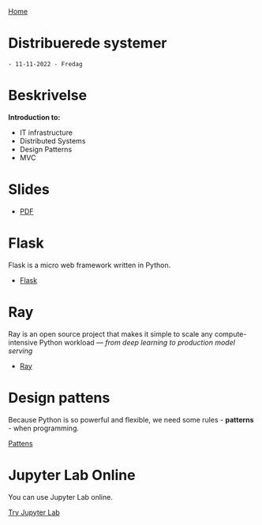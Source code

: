 [Home](modul-4-2.md)
# Distribuerede systemer
    - 11-11-2022 - Fredag

# Beskrivelse
**Introduction to:**

- IT infrastructure
- Distributed Systems
- Design Patterns
- MVC

# Slides
- [PDF](./Distributed_Systems.pdf)


# Flask
Flask is a micro web framework written in Python.
- [Flask](./flask.md)

# Ray
Ray is an open source project that makes it simple to scale any compute-intensive Python workload — *from deep learning to production model serving*
- [Ray](./ray.md)

# Design pattens
Because Python is so powerful and flexible, we need some rules - **patterns** - when programming. 

[Pattens](./Pattens.md)

# Jupyter Lab Online
You can use Jupyter Lab online.

[Try Jupyter Lab](https://jupyter.org/try)
